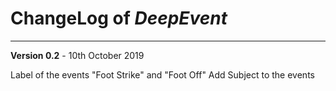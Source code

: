 # ChangeLog of _DeepEvent_
---
**Version 0.2** - 10th October 2019


Label of the events "Foot Strike" and "Foot Off"
Add Subject to the events